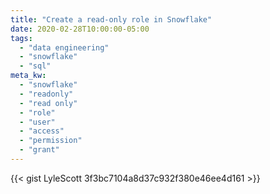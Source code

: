 ```yaml
---
title: "Create a read-only role in Snowflake"
date: 2020-02-28T10:00:00-05:00
tags:
  - "data engineering"
  - "snowflake"
  - "sql"
meta_kw:
  - "snowflake"
  - "readonly"
  - "read only"
  - "role"
  - "user"
  - "access"
  - "permission"
  - "grant"
---
```


{{< gist LyleScott 3f3bc7104a8d37c932f380e46ee4d161 >}}
